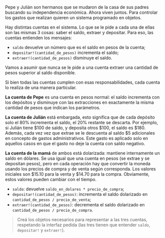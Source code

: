 Pepe y Julián son hermanos que se mudaron de la casa de sus padres buscando su independencia económica. Ahora viven juntos. Para controlar los gastos que realizan quieren un sistema programado en objetos. 

Hay distintas cuentas en el sistema. Lo que se le pide a cada una de ellas son las mismas 3 cosas: saber el saldo, extraer y depositar. Para eso, las cuentas entienden los mensajes: 

* `saldo` devuelve un número que es el saldo en pesos de la cuenta;
* `depositar!(cantidad_de_pesos)` incrementa el saldo;
* `extraer!(cantidad_de_pesos)` disminuye el saldo.

Vamos a asumir que nunca se le pide a una cuenta extraer una cantidad de pesos superior al saldo disponible.

Si bien todas las cuentas cumplen con esas responsabilidades, cada cuenta lo realiza de una manera particular.

**La cuenta de Pepe** es una cuenta en pesos normal: el saldo incrementa con los depósitos y disminuye con las extracciones en exactamente la misma cantidad de pesos que indican los parámetros.

**La cuenta de Julián** está embargada, esto significa que de cada depósito solo el 80% incrementa el saldo, el 20% restante se descarta. Por ejemplo, si Julián tiene $100 de saldo, y deposita otros $100, el saldo es $180. Además, cada vez vez que extrae
se le descuenta al saldo $5 adicionales en concepto de gastos administrativos. Este gasto es aplicado solo en aquellos casos en que el gasto no deje la cuenta con saldo negativo.

**La cuenta de la mamá** de ambos está dolarizada: mantiene internamente un saldo en dólares. Se usa igual que una cuenta en pesos (se extrae y se depositan pesos), pero en cada operación hay que convertir la moneda usando los precios de compra y de venta según corresponda. Los valores iniciales son $15.10 para la venta y $14.70 para la compra. Obviamente, estos valores pueden cambiar con el tiempo.

* `saldo`: devuelve `saldo_en_dolares * precio_de_compra`;
* `depositar!(cantidad_de_pesos)`: incrementa el saldo dolarizado en `cantidad_de_pesos / precio_de_venta`;
* `extraer!(cantidad_de_pesos)`: decrementa el saldo dolarizado en `cantidad_de_pesos / precio_de_compra`.

> Creá los objetos necesarios para representar a las tres cuentas, respetando la interfaz pedida (las tres tienen que entender `saldo`, `depositar!` y `extraer!`).
